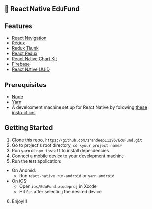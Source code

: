## 🚀 React Native EduFund

## Features

* [React Navigation](https://reactnavigation.org/)
* [Redux](https://redux.js.org/)
* [Redux Thunk](https://www.npmjs.com/package/redux-thunk)
* [React Redux](https://react-redux.js.org/)
* [React Native Chart Kit](https://github.com/indiespirit/react-native-chart-kit)
* [Firebase](https://www.npmjs.com/package/firebase)
* [React Native UUID](https://www.npmjs.com/package/react-native-uuid)

## Prerequisites

* [Node](https://nodejs.org)
* [Yarn](https://yarnpkg.com/)
* A development machine set up for React Native by following [these instructions](https://facebook.github.io/react-native/docs/getting-started.html)

## Getting Started

1. Clone this repo, `https://github.com/shahdeep11295/EduFund.git`
2. Go to project's root directory, `cd <your project name>`
3. Run `yarn` or `npm install` to install dependencies
4. Connect a mobile device to your development machine
5. Run the test application:
  * On Android:
    * Run `react-native run-android` or `yarn android`
  * On iOS:
    * Open `ios/EduFund.xcodeproj` in Xcode
    * Hit `Run` after selecting the desired device
6. Enjoy!!!

